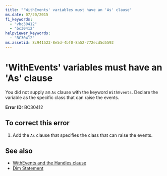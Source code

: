 ```yaml
---
title: "'WithEvents' variables must have an 'As' clause"
ms.date: 07/20/2015
f1_keywords: 
  - "vbc30412"
  - "bc30412"
helpviewer_keywords: 
  - "BC30412"
ms.assetid: 8c941523-8e5d-4bf0-8a52-772ecd5d5592
---
```

# 'WithEvents' variables must have an 'As' clause
You did not supply an `As` clause with the keyword `WithEvents`. Declare the variable as the specific class that can raise the events.  
  
 **Error ID:** BC30412  
  
## To correct this error  
  
1.  Add the `As` clause that specifies the class that can raise the events.  
  
## See also
- [WithEvents and the Handles clause](~/docs/visual-basic/programming-guide/language-features/events/index.md#withevents-and-the-handles-clause)
- [Dim Statement](../../visual-basic/language-reference/statements/dim-statement.md)
